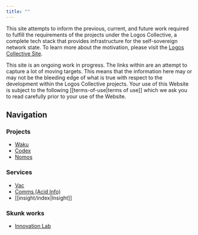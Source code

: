 ```yaml
---
title: ""
---
```

This site attempts to inform the previous, current, and future work required to fulfill the requirements of the projects under the Logos Collective, a complete tech stack that provides infrastructure for the self-sovereign network state. To learn more about the motivation, please visit the [Logos Collective Site](https://logos.co).

This site is an ongoing work in progress. The links within are an attempt to capture a lot of moving targets. This means that the information here may or may not be the bleeding edge of what is true with respect to the development within the Logos Collective projects. Your use of this Website is subject to the following [[terms-of-use|terms of use]] which we ask you to read carefully prior to your use of the Website. 

## Navigation

### Projects
- [Waku](waku/index.md)
- [Codex](codex/overview.md)
- [Nomos](nomos)

### Services
- [Vac](vac/index.md)
- [Comms (Acid Info)](acid/index.md)
- [[insight/index|Insight]]

### Skunk works
- [Innovation Lab](innovation_lab/index.md)
